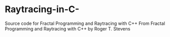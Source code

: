# Raytracing-in-C-
Source code for Fractal Programming and Raytracing with C++
From Fractal Programming and Raytracing with C++ by Roger T. Stevens
